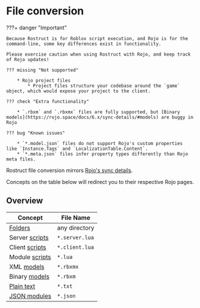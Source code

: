 # File conversion

???+ danger "Important"

	Because Rostruct is for Roblox script execution, and Rojo is for the command-line, some key differences exist in functionality.
	
	Please exercise caution when using Rostruct with Rojo, and keep track of Rojo updates!

	??? missing "Not supported"

		* Rojo project files
			* Project files structure your codebase around the `game` object, which would expose your project to the client.

	??? check "Extra functionality"

		* `.rbxm` and `.rbxmx` files are fully supported, but [Binary models](https://rojo.space/docs/6.x/sync-details/#models) are buggy in Rojo

	??? bug "Known issues"

		* `*.model.json` files do not support Rojo's custom properties like `Instance.Tags` and `LocalizationTable.Content`.
		* `*.meta.json` files infer property types differently than Rojo meta files.

Rostruct file conversion mirrors [Rojo's sync details](https://rojo.space/docs/6.x/sync-details/).

Concepts on the table below will redirect you to their respective Rojo pages.

## Overview

| Concept                                                                | File Name      |
| ---------------------------------------------------------------------- | -------------- |
| [Folders](https://rojo.space/docs/6.x/sync-details/#folders)           | any directory  |
| Server [scripts](https://rojo.space/docs/6.x/sync-details/#scripts)    | `*.server.lua` |
| Client [scripts](https://rojo.space/docs/6.x/sync-details/#scripts)    | `*.client.lua` |
| Module [scripts](https://rojo.space/docs/6.x/sync-details/#scripts)    | `*.lua`        |
| XML [models](https://rojo.space/docs/6.x/sync-details/#models)         | `*.rbxmx`      |
| Binary [models](https://rojo.space/docs/6.x/sync-details/#models)      | `*.rbxm`       |
| [Plain text](https://rojo.space/docs/6.x/sync-details/#plain-text)     | `*.txt`        |
| [JSON modules](https://rojo.space/docs/6.x/sync-details/#json-modules) | `*.json`       |
